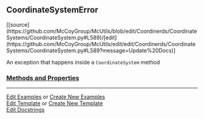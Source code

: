 ## <a id="McUtils.Coordinerds.CoordinateSystems.CoordinateSystem.CoordinateSystemError">CoordinateSystemError</a> 
<div class="docs-source-link" markdown="1">
[[source](https://github.com/McCoyGroup/McUtils/blob/edit/Coordinerds/CoordinateSystems/CoordinateSystem.py#L589)/[edit](https://github.com/McCoyGroup/McUtils/edit/edit/Coordinerds/CoordinateSystems/CoordinateSystem.py#L589?message=Update%20Docs)]
</div>

An exception that happens inside a `CoordinateSystem` method

<div class="collapsible-section">
 <div class="collapsible-section collapsible-section-header" markdown="1">
 
### <a class="collapse-link" data-toggle="collapse" href="#methods">Methods and Properties</a> <a class="float-right" data-toggle="collapse" href="#methods"><i class="fa fa-chevron-down"></i></a>

 </div>
 <div class="collapsible-section collapsible-section-body collapse" id="methods" markdown="1">



 </div>
</div>




___

[Edit Examples](https://github.com/McCoyGroup/McUtils/edit/gh-pages/ci/examples/McUtils/Coordinerds/CoordinateSystems/CoordinateSystem/CoordinateSystemError.md) or 
[Create New Examples](https://github.com/McCoyGroup/McUtils/new/gh-pages/?filename=ci/examples/McUtils/Coordinerds/CoordinateSystems/CoordinateSystem/CoordinateSystemError.md) <br/>
[Edit Template](https://github.com/McCoyGroup/McUtils/edit/gh-pages/ci/docs/McUtils/Coordinerds/CoordinateSystems/CoordinateSystem/CoordinateSystemError.md) or 
[Create New Template](https://github.com/McCoyGroup/McUtils/new/gh-pages/?filename=ci/docs/templates/McUtils/Coordinerds/CoordinateSystems/CoordinateSystem/CoordinateSystemError.md) <br/>
[Edit Docstrings](https://github.com/McCoyGroup/McUtils/edit/edit/Coordinerds/CoordinateSystems/CoordinateSystem.py#L589?message=Update%20Docs)